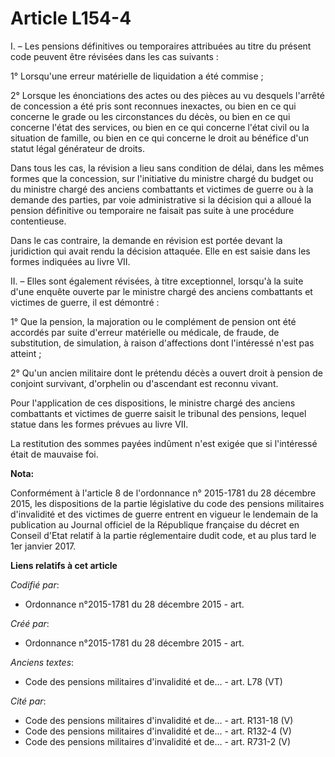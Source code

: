 # Article L154-4

I. – Les pensions définitives ou temporaires attribuées au titre du présent code peuvent être révisées dans les cas
suivants :

1° Lorsqu'une erreur matérielle de liquidation a été commise ;

2° Lorsque les énonciations des actes ou des pièces au vu desquels l'arrêté de concession a été pris sont reconnues
inexactes, ou bien en ce qui concerne le grade ou les circonstances du décès, ou bien en ce qui concerne l'état des services,
ou bien en ce qui concerne l'état civil ou la situation de famille, ou bien en ce qui concerne le droit au bénéfice d'un
statut légal générateur de droits.

Dans tous les cas, la révision a lieu sans condition de délai, dans les mêmes formes que la concession, sur l'initiative du
ministre chargé du budget ou du ministre chargé des anciens combattants et victimes de guerre ou à la demande des parties,
par voie administrative si la décision qui a alloué la pension définitive ou temporaire ne faisait pas suite à une procédure
contentieuse.

Dans le cas contraire, la demande en révision est portée devant la juridiction qui avait rendu la décision attaquée. Elle en
est saisie dans les formes indiquées au livre VII.

II. – Elles sont également révisées, à titre exceptionnel, lorsqu'à la suite d'une enquête ouverte par le ministre chargé des
anciens combattants et victimes de guerre, il est démontré :

1° Que la pension, la majoration ou le complément de pension ont été accordés par suite d'erreur matérielle ou médicale, de
fraude, de substitution, de simulation, à raison d'affections dont l'intéressé n'est pas atteint ;

2° Qu'un ancien militaire dont le prétendu décès a ouvert droit à pension de conjoint survivant, d'orphelin ou d'ascendant
est reconnu vivant.

Pour l'application de ces dispositions, le ministre chargé des anciens combattants et victimes de guerre saisit le tribunal
des pensions, lequel statue dans les formes prévues au livre VII.

La restitution des sommes payées indûment n'est exigée que si l'intéressé était de mauvaise foi.

**Nota:**

Conformément à l'article 8 de l'ordonnance n° 2015-1781 du 28 décembre 2015, les dispositions de la partie législative du
code des pensions militaires d'invalidité et des victimes de guerre entrent en vigueur le lendemain de la publication au
Journal officiel de la République française du décret en Conseil d'Etat relatif à la partie réglementaire dudit code, et au
plus tard le 1er janvier 2017.

**Liens relatifs à cet article**

_Codifié par_:

  - Ordonnance n°2015-1781 du 28 décembre 2015 - art.

_Créé par_:

  - Ordonnance n°2015-1781 du 28 décembre 2015 - art.

_Anciens textes_:

  - Code des pensions militaires d'invalidité et de... - art. L78 (VT)

_Cité par_:

  - Code des pensions militaires d'invalidité et de... - art. R131-18 (V)
  - Code des pensions militaires d'invalidité et de... - art. R132-4 (V)
  - Code des pensions militaires d'invalidité et de... - art. R731-2 (V)
